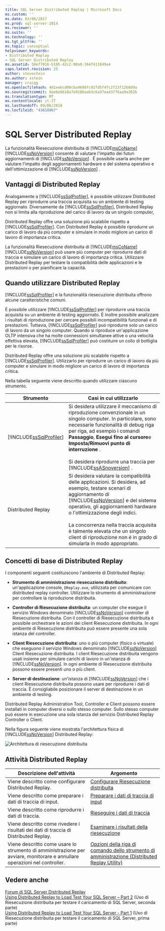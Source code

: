 ```yaml
---
title: SQL Server Distributed Replay | Microsoft Docs
ms.custom: ''
ms.date: 03/06/2017
ms.prod: sql-server-2014
ms.reviewer: ''
ms.suite: ''
ms.technology: ''
ms.tgt_pltfrm: ''
ms.topic: conceptual
helpviewer_keywords:
- Distributed Replay
- SQL Server Distributed Replay
ms.assetid: 58ef7016-b105-42c2-90a0-364f411849a4
caps.latest.revision: 25
author: stevestein
ms.author: sstein
manager: craigg
ms.openlocfilehash: 4d1eebcd00cba9698fc92fd5f4fc2f23f1268d9a
ms.sourcegitcommit: 8ae6e6618a7e9186aab3c6a37ea43776aa9a382b
ms.translationtype: MT
ms.contentlocale: it-IT
ms.lasthandoff: 09/06/2018
ms.locfileid: "43818867"
---
```

# <a name="sql-server-distributed-replay"></a>SQL Server Distributed Replay
  La funzionalità Riesecuzione distribuita di [!INCLUDE[msCoName](../../../includes/msconame-md.md)] [!INCLUDE[ssNoVersion](../../../includes/ssnoversion-md.md)] consente di valutare l'impatto dei futuri aggiornamenti di [!INCLUDE[ssNoVersion](../../../includes/ssnoversion-md.md)] . È possibile usarla anche per valutare l'impatto degli aggiornamenti hardware e del sistema operativo e dell'ottimizzazione di [!INCLUDE[ssNoVersion](../../../includes/ssnoversion-md.md)] .  
  
## <a name="benefits-of-distributed-replay"></a>Vantaggi di Distributed Replay  
 Analogamente a [!INCLUDE[ssSqlProfiler](../../../includes/sssqlprofiler-md.md)], è possibile utilizzare Distributed Replay per riprodurre una traccia acquisita su un ambiente di testing aggiornato. Diversamente da [!INCLUDE[ssSqlProfiler](../../../includes/sssqlprofiler-md.md)], Distributed Replay non si limita alla riproduzione del carico di lavoro da un singolo computer,  
  
 Distributed Replay offre una soluzione più scalabile rispetto a [!INCLUDE[ssSqlProfiler](../../../includes/sssqlprofiler-md.md)]. Con Distributed Replay è possibile riprodurre un carico di lavoro da più computer e simulare in modo migliore un carico di lavoro di importanza critica.  
  
 La funzionalità Riesecuzione distribuita di [!INCLUDE[msCoName](../../../includes/msconame-md.md)] [!INCLUDE[ssNoVersion](../../../includes/ssnoversion-md.md)] può usare più computer per riprodurre dati di traccia e simulare un carico di lavoro di importanza critica. Utilizzare Distributed Replay per testare la compatibilità delle applicazioni e le prestazioni o per pianificare la capacità.  
  
## <a name="when-to-use-distributed-replay"></a>Quando utilizzare Distributed Replay  
 [!INCLUDE[ssSqlProfiler](../../../includes/sssqlprofiler-md.md)] e la funzionalità riesecuzione distribuita offrono alcune caratteristiche comuni.  
  
 È possibile utilizzare [!INCLUDE[ssSqlProfiler](../../../includes/sssqlprofiler-md.md)] per riprodurre una traccia acquisita su un ambiente di testing aggiornato. È inoltre possibile analizzare i risultati di riproduzione per cercare possibili incompatibilità funzionali e di prestazioni. Tuttavia, [!INCLUDE[ssSqlProfiler](../../../includes/sssqlprofiler-md.md)] può riprodurre solo un carico di lavoro da un singolo computer. Quando si riproduce un'applicazione OLTP intensiva che ha molte connessioni simultanee attive o una velocità effettiva elevata, [!INCLUDE[ssSqlProfiler](../../../includes/sssqlprofiler-md.md)] può costituire un collo di bottiglia per le risorse.  
  
 Distributed Replay offre una soluzione più scalabile rispetto a [!INCLUDE[ssSqlProfiler](../../../includes/sssqlprofiler-md.md)]. Utilizzarlo per riprodurre un carico di lavoro da più computer e simulare in modo migliore un carico di lavoro di importanza critica.  
  
 Nella tabella seguente viene descritto quando utilizzare ciascuno strumento.  
  
|Strumento|Casi in cui utilizzarlo|  
|----------|---------------|  
|[!INCLUDE[ssSqlProfiler](../../../includes/sssqlprofiler-md.md)]|Si desidera utilizzare il meccanismo di riproduzione convenzionale in un singolo computer. In particolare, sono necessarie funzionalità di debug riga per riga, ad esempio i comandi **Passaggio**, **Esegui fino al cursore**e **Imposta/Rimuovi punto di interruzione** .<br /><br /> Si desidera riprodurre una traccia per [!INCLUDE[ssASnoversion](../../includes/ssasnoversion-md.md)] .|  
|Distributed Replay|Si desidera valutare la compatibilità delle applicazioni. Si desidera, ad esempio, testare scenari di aggiornamento di [!INCLUDE[ssNoVersion](../../../includes/ssnoversion-md.md)] e del sistema operativo, gli aggiornamenti hardware o l'ottimizzazione degli indici.<br /><br /> La concorrenza nella traccia acquisita è talmente elevata che un singolo client di riproduzione non è in grado di simularla in modo appropriato.|  
  
## <a name="distributed-replay-concepts"></a>Concetti di base di Distributed Replay  
 I componenti seguenti costituiscono l'ambiente di Distributed Replay:  
  
-   **Strumento di amministrazione riesecuzione distribuito**: un'applicazione console, `DReplay.exe`, utilizzata per comunicare con distributed replay controller. Utilizzare lo strumento di amministrazione per controllare la riproduzione distribuita.  
  
-   **Controller di Riesecuzione distribuita**: un computer che esegue il servizio Windows denominato [!INCLUDE[ssNoVersion](../../../includes/ssnoversion-md.md)] controller di Riesecuzione distribuita. Con il controller di Riesecuzione distribuita è possibile orchestrare le azioni dei client Riesecuzione distribuita. In ogni ambiente di Riesecuzione distribuita può essere presente una sola istanza del controller.  
  
-   **Client Riesecuzione distribuita**: uno o più computer (fisico o virtuale) che eseguono il servizio Windows denominato [!INCLUDE[ssNoVersion](../../../includes/ssnoversion-md.md)] Client Riesecuzione distribuita. I client Riesecuzione distribuita vengono usati insieme per simulare carichi di lavoro in un'istanza di [!INCLUDE[ssNoVersion](../../../includes/ssnoversion-md.md)]. In ogni ambiente di Riesecuzione distribuita possono essere presenti uno o più client.  
  
-   **Server di destinazione**: un'istanza di [!INCLUDE[ssNoVersion](../../../includes/ssnoversion-md.md)] che i client Riesecuzione distribuita possono usare per riprodurre i dati di traccia. È consigliabile posizionare il server di destinazione in un ambiente di testing.  
  
 Distributed Replay Administration Tool, Controller e Client possono essere installati in computer diversi o sullo stesso computer. Sullo stesso computer può essere in esecuzione una sola istanza del servizio Distributed Replay Controller o Client.  
  
 Nella figura seguente viene mostrata l'architettura fisica di [!INCLUDE[ssNoVersion](../../../includes/ssnoversion-md.md)] Distributed Replay:  
  
 ![Architettura di riesecuzione distribuita](../../database-engine/media/distributedreplayarch.gif "architettura di riesecuzione distribuita")  
  
## <a name="distributed-replay-tasks"></a>Attività Distributed Replay  
  
|Descrizione dell'attività|Argomento|  
|----------------------|-----------|  
|Viene descritto come configurare Distributed Replay.|[Configurare Riesecuzione distribuita](configure-distributed-replay.md)|  
|Viene descritto come preparare i dati di traccia di input.|[Preparare i dati di traccia di input](prepare-the-input-trace-data.md)|  
|Viene descritto come riprodurre i dati di traccia.|[Rieseguire i dati di traccia](replay-trace-data.md)|  
|Viene descritto come rivedere i risultati dei dati di traccia di Distributed Replay.|[Esaminare i risultati della riesecuzione](review-the-replay-results.md)|  
|Viene descritto come usare lo strumento di amministrazione per avviare, monitorare e annullare operazioni nel controller.|[Opzioni della riga di comando dello strumento di amministrazione &#40;Distributed Replay Utility&#41;](administration-tool-command-line-options-distributed-replay-utility.md)|  
  
## <a name="see-also"></a>Vedere anche  
 [Forum di SQL Server Distributed Replay](http://social.technet.microsoft.com/Forums/sl/sqldru/)   
 [Using Distributed Replay to Load Test Your SQL Server – Part 2](http://blogs.msdn.com/b/mspfe/archive/2012/11/14/using-distributed-replay-to-load-test-your-sql-server-part-2.aspx)  (Uso di Riesecuzione distribuita per testare il caricamento di SQL Server, seconda parte)  
 [Using Distributed Replay to Load Test Your SQL Server - Part 1](http://blogs.msdn.com/b/mspfe/archive/2012/11/08/using-distributed-replay-to-load-test-your-sql-server-part-1.aspx) (Uso di Riesecuzione distribuita per testare il caricamento di SQL Server, prima parte)  
  
  
